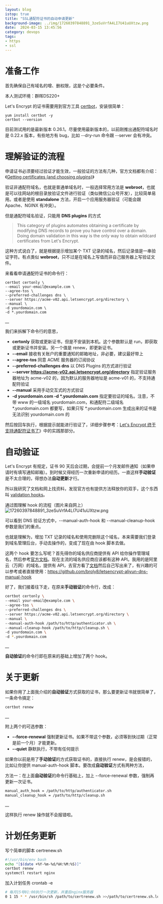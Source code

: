 ```yaml
---
layout: blog
istop: true
title: "SSL通配符证书的自动申请更新"
background-image: ../img/17260397848891_3zeSuVrfA4LI7U41uUXtzw.png
date:  2024-03-15 13:45:56
category: devops
tags:
- https
- ssl
---
```


# 准备工作

首先确保自己有域名的增、删权限，这是个必要条件。

本人测试环境：群晖DS220+

Let's Encrypt 的证书需要用到官方工具 [certbot](https://certbot.eff.org/docs/install.html)，安装很简单：

```yum
yum install certbot -y
certbot --version
```

目前测试用的是最新版本 0.26.1。尽量使用最新版本的，以前刚推出通配符域名时是 0.22.x 版本，有些地方有 bug，比如 --dry-run 命令跟 --server 会有冲突。

# 理解验证的流程

申请证书必须要经过验证才能生效，一般验证的方法有几种，官方文档都有介绍：《[Getting certificates (and choosing plugins)](https://certbot.eff.org/docs/using.html#getting-certificates-and-choosing-plugins)》

验证非通配符域名，也就是普通单域名时，一般选择常用方法是 **webroot**，也就是可以往网站的根目录放验证文件进行验证（类似微信公众号开发），比较简单易用。或者是使用 **standalone** 方法，开启一个应用服务器验证（可能会跟 Apache、NGINX 有冲突）。

但是通配符域名验证，只能用 **DNS plugins** 的方式

> This category of plugins automates obtaining a certificate by modifying DNS records to prove you have control over a domain. Doing domain validation in this way is the only way to obtain wildcard certificates from Let's Encrypt.

这种方式说白了，就是根据提示增加某个 TXT 记录的域名，然后记录值是一串验证字符。有点类似 **webroot**，只不过是在域名上写值而非自己服务器上写验证文件。

来看看申请通配符证书的命令行：
```
certbot certonly \
--email your-email@example.com \
--agree-tos \
--preferred-challenges dns \
--server https://acme-v02.api.letsencrypt.org/directory \
--manual \
-d yourdomain.com \
-d *.yourdomain.com
```

__

我们来拆解下命令行的意思，

* **certonly** 获取或更新证书，但是不安装到本机。这个参数默认是 run，即获取或更新证书并安装。另一个值是 renew，即更新证书。
* **--email** 接收有关账户的重要通知的邮箱地址，非必要，建议最好带上
* **--agree-tos** 同意 ACME 服务器的订阅协议
* **--preferred-challenges dns** 以 DNS Plugins 的方式进行验证
* **--server <https://acme-v02.api.letsencrypt.org/directory>** 指定验证服务器地址为 acme-v02 的，因为默认的服务器地址是 acme-v01 的，不支持通配符验证
* **--manual** 采用手动交互式的方式验证
* **-d yourdomain.com -d \*.yourdomain.com** 指定要验证的域名。注意，不带 www 的一级域名 yourdomain.com，和通配符二级域名 \*.yourdomain.com 都要写，如果只写 \*.yourdomain.com 生成出来的证书是无法识别 yourdomain.com 的

然后按回车执行，根据提示就能进行验证了，详细步骤参考：[Let's Encrypt 终于支持通配符证书了](https://www.jianshu.com/p/c5c9d071e395)》中的实践那部分。

# 自动验证

Let's Encrypt 有规定，证书 90 天后会过期，会提前一个月发邮件通知（如果申请时有填写通知邮箱）。到时候又得经历一次重新申请的经历。一直这样**手动验证**是不太合理的，得想办法**自动更新**才行。

所以我研究了文档和网上找资料，发现官方也有提供方法释放你的双手，这个东西叫 [validation hooks](https://certbot.eff.org/docs/using.html#pre-and-post-validation-hooks)。

通过图理解 hook 的流程（图片来自网上）\
![17260397848891_3zeSuVrfA4LI7U41uUXtzw.png](https://fastly.jsdelivr.net/gh/xuxiaolei/ityet-home@master/img/17260397848891_3zeSuVrfA4LI7U41uUXtzw.png)

可以看到 DNS 验证方式中，--manual-auth-hook 和 --manual-cleanup-hook 参数是我们的重点。

也就是理解为，增加 TXT 记录的域名和使用完删除这个域名，本来需要我们登录到域名管理后台，手动去操作的，变成了现在由 hook 脚本去做。

这两个 hook 要怎么写呢？首先得你的域名供应商提供有 API 给你操作管理域名，然后参考[官方文档](https://certbot.eff.org/docs/using.html#pre-and-post-validation-hooks)。现在主流的域名供应商应该都有这种 API。我用的是阿里云（万网）的域名，提供有 API，去官方看了[文档](https://help.aliyun.com/document_detail/29739.html)然后自己写出来了，有兴趣的可以参考或者直接使用：<https://github.com/broly8/letsencrypt-aliyun-dns-manual-hook>

好了，我们接着往下走，在原来**手动验证**的命令行，改成：

 ```bash
certbot certonly \
--email your-email@example.com \
--agree-tos \
--preferred-challenges dns \
--server https://acme-v02.api.letsencrypt.org/directory \
--manual \
--manual-auth-hook /path/to/http/authenticator.sh \
--manual-cleanup-hook /path/to/http/cleanup.sh \
-d yourdomain.com \
-d *.yourdomain.com
```

__

**自动验证**的命令行即在原来的基础上增加了两个 hook。

# 关于更新

如果你用了上面我介绍的**自动验证**方式获取的证书，那么要更新证书就很简单了，一条命令搞定：

```bash
certbot renew
```

__

附上两个的可选参数：

* **--force-renewal** 强制更新证书。如果不带这个参数，必须等到快过期（正常是前一个月）才能更新。
* **--quiet** 静默执行，不带有任何提示

如果你以前是用了**手动验证**的方式获取证书的，直接执行 renew，是会报错的，比如让你提供 manual-auth-hook 脚本。要改成**自动验证**方式有两种方法，

方法一：在上面**自动验证**的命令行基础上，加上 --force-renewal 参数，强制再更新一次证书。

```bash
manual_auth_hook = /path/to/http/authenticator.sh
manual_cleanup_hook = /path/to/http/cleanup.sh
```

__

这样执行 renew 操作就不会报错啦。

# 计划任务更新

写个简单的脚本 certrenew.sh

```bash
#!/usr/bin/env bash
echo "[$(date +%Y-%m-%d/%H:%M:%S)]"
certbot renew
systemctl restart nginx
```

加入计划任务 crontab -e

```bash
# 每月15号01:00执行一次更新，并重启nginx服务器
0 1 15 * * /usr/bin/sh /path/to/certrenew.sh >>/path/to/certrenew.sh.log 2>&1
```
